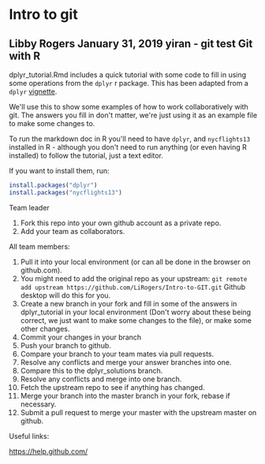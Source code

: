 Intro to git
================
Libby Rogers
January 31, 2019
yiran - git test
Git with R
----------

dplyr\_tutorial.Rmd includes a quick tutorial with some code to fill in using some operations from the `dplyr` r package. This has been adapted from a `dplyr` [vignette](https://dplyr.tidyverse.org/articles/dplyr.html).

We'll use this to show some examples of how to work collaboratively with git. The answers you fill in don't matter, we're just using it as an example file to make some changes to.

To run the markdown doc in R you'll need to have `dplyr`, and `nycflights13` installed in R - although you don't need to run anything (or even having R installed) to follow the tutorial, just a text editor.

If you want to install them, run:

``` r
install.packages("dplyr")
install.packages("nycflights13")
```

Team leader

1.  Fork this repo into your own github account as a private repo.
2.  Add your team as collaborators.

All team members:

1.  Pull it into your local environment (or can all be done in the browser on github.com).
2.  You might need to add the original repo as your upstream: `git remote add upstream https://github.com/LiRogers/Intro-to-GIT.git` Github desktop will do this for you.
3.  Create a new branch in your fork and fill in some of the answers in dplyr\_tutorial in your local environment (Don't worry about these being correct, we just want to make some changes to the file), or make some other changes.
4. Commit your changes in your branch
4.  Push your branch to github.
5.  Compare your branch to your team mates via pull requests.
6.  Resolve any conflicts and merge your answer branches into one.
7.  Compare this to the dplyr_solutions branch.
8.  Resolve any conflicts and merge into one branch.
9.  Fetch the upstream repo to see if anything has changed.
10. Merge your branch into the master branch in your fork, rebase if necessary.
11. Submit a pull request to merge your master with the upstream master on github.

Useful links:

<https://help.github.com/>

